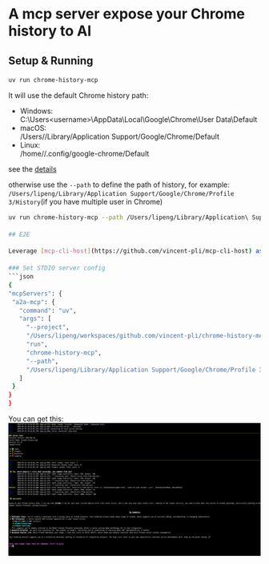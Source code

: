 # A mcp server expose your Chrome history to AI

## Setup & Running

   ```bash
   uv run chrome-history-mcp
   ```
   It will use the default Chrome history path:
   - Windows:   
   C:\Users\<username>\AppData\Local\Google\Chrome\User Data\Default
   - macOS:   
   /Users/<username>/Library/Application Support/Google/Chrome/Default
   - Linux:    
    /home/<username>/.config/google-chrome/Default

   see the [details](https://www.foxtonforensics.com/browser-history-examiner/chrome-history-location)

   otherwise use the `--path` to define the path of history, for example: `/Users/lipeng/Library/Application Support/Google/Chrome/Profile 3/History`(if you have multiple user in Chrome)

   ```bash
   uv run chrome-history-mcp --path /Users/lipeng/Library/Application\ Support/Google/Chrome/Profile\ 3/History

## E2E

Leverage [mcp-cli-host](https://github.com/vincent-pli/mcp-cli-host) as mcp client

### Set STDIO server config
```json
{
  "mcpServers": {
    "a2a-mcp": {
      "command": "uv",
      "args": [
        "--project",
        "/Users/lipeng/workspaces/github.com/vincent-pli/chrome-history-mcp",
        "run",
        "chrome-history-mcp",
        "--path",
        "/Users/lipeng/Library/Application Support/Google/Chrome/Profile 3/History"
      ]
    }
  }
}
```

You can get this:
![shapshot](shapshot.png)



